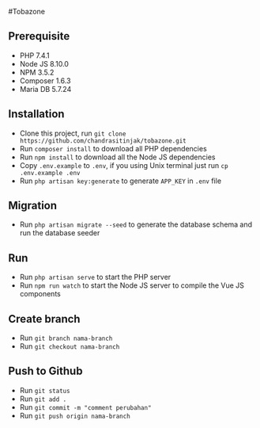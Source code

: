 #Tobazone

## Prerequisite
- PHP 7.4.1
- Node JS 8.10.0
- NPM 3.5.2
- Composer 1.6.3
- Maria DB 5.7.24

## Installation
- Clone this project, run `git clone https://github.com/chandrasitinjak/tobazone.git`
- Run `composer install` to download all PHP dependencies
- Run `npm install` to download all the Node JS dependencies
- Copy `.env.example` to `.env`, if you using Unix terminal just run `cp .env.example .env`
- Run `php artisan key:generate` to generate `APP_KEY` in `.env` file

## Migration
- Run `php artisan migrate --seed` to generate the database schema and run the database seeder

## Run
- Run `php artisan serve` to start the PHP server
- Run `npm run watch` to start the Node JS server to compile the Vue JS components

## Create branch
- Run `git branch nama-branch`
- Run `git checkout nama-branch`

## Push to Github
- Run `git status`
- Run `git add .`
- Run `git commit -m "comment perubahan"`
- Run `git push origin nama-branch`
